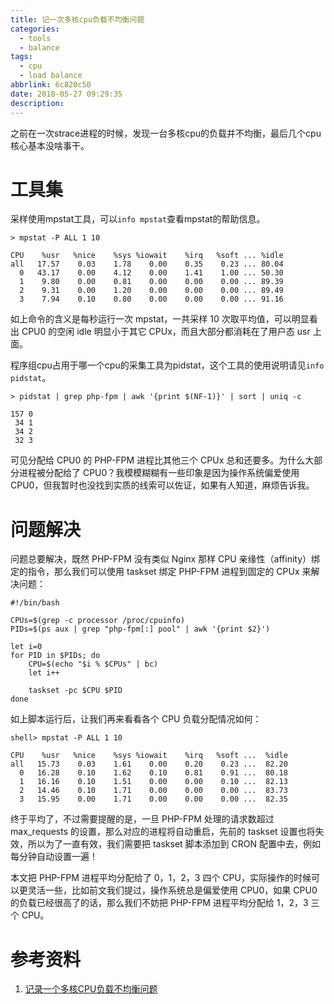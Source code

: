 ```yaml
---
title: 记一次多核cpu负载不均衡问题
categories:
  - tools
  - balance
tags:
  - cpu
  - load balance
abbrlink: 6c820c50
date: 2018-05-27 09:29:35
description:
---
```


之前在一次strace进程的时候，发现一台多核cpu的负载并不均衡，最后几个cpu核心基本没啥事干。

# 工具集
采样使用mpstat工具，可以`info mpstat`查看mpstat的帮助信息。
```shell
> mpstat -P ALL 1 10

CPU    %usr   %nice    %sys %iowait    %irq   %soft ... %idle
all   17.57    0.03    1.78    0.00    0.35    0.23 ... 80.04
  0   43.17    0.00    4.12    0.00    1.41    1.00 ... 50.30
  1    9.80    0.00    0.81    0.00    0.00    0.00 ... 89.39
  2    9.31    0.00    1.20    0.00    0.00    0.00 ... 89.49
  3    7.94    0.10    0.80    0.00    0.00    0.00 ... 91.16
```
如上命令的含义是每秒运行一次 mpstat，一共采样 10 次取平均值，可以明显看出 CPU0 的空闲 idle 明显小于其它 CPUx，而且大部分都消耗在了用户态 usr 上面。

程序组cpu占用于哪一个cpu的采集工具为pidstat，这个工具的使用说明请见`info pidstat`。
```shell
> pidstat | grep php-fpm | awk '{print $(NF-1)}' | sort | uniq -c

157 0
 34 1
 34 2
 32 3
```

可见分配给 CPU0 的 PHP-FPM 进程比其他三个 CPUx 总和还要多。为什么大部分进程被分配给了 CPU0？我模模糊糊有一些印象是因为操作系统偏爱使用 CPU0，但我暂时也没找到实质的线索可以佐证，如果有人知道，麻烦告诉我。

# 问题解决

问题总要解决，既然 PHP-FPM 没有类似 Nginx 那样 CPU 亲缘性（affinity）绑定的指令，那么我们可以使用 taskset 绑定 PHP-FPM 进程到固定的 CPUx 来解决问题：

```
#!/bin/bash

CPUs=$(grep -c processor /proc/cpuinfo)
PIDs=$(ps aux | grep "php-fpm[:] pool" | awk '{print $2}')

let i=0
for PID in $PIDs; do
    CPU=$(echo "$i % $CPUs" | bc)
    let i++

    taskset -pc $CPU $PID
done
```

如上脚本运行后，让我们再来看看各个 CPU 负载分配情况如何：

```
shell> mpstat -P ALL 1 10

CPU    %usr   %nice    %sys %iowait    %irq   %soft ...  %idle
all   15.73    0.03    1.61    0.00    0.20    0.23 ...  82.20
  0   16.28    0.10    1.62    0.10    0.81    0.91 ...  80.18
  1   16.16    0.10    1.51    0.00    0.00    0.10 ...  82.13
  2   14.46    0.10    1.71    0.00    0.00    0.00 ...  83.73
  3   15.95    0.00    1.71    0.00    0.00    0.00 ...  82.35
```

终于平均了，不过需要提醒的是，一旦 PHP-FPM 处理的请求数超过 max_requests 的设置，那么对应的进程将自动重启，先前的 taskset 设置也将失效，所以为了一直有效，我们需要把 taskset 脚本添加到 CRON 配置中去，例如每分钟自动设置一遍！

本文把 PHP-FPM 进程平均分配给了 0，1，2，3 四个 CPU，实际操作的时候可以更灵活一些，比如前文我们提过，操作系统总是偏爱使用 CPU0，如果 CPU0 的负载已经很高了的话，那么我们不妨把 PHP-FPM 进程平均分配给 1，2，3 三个 CPU。


# 参考资料

1. [记录一个多核CPU负载不均衡问题](https://huoding.com/2016/07/19/528)